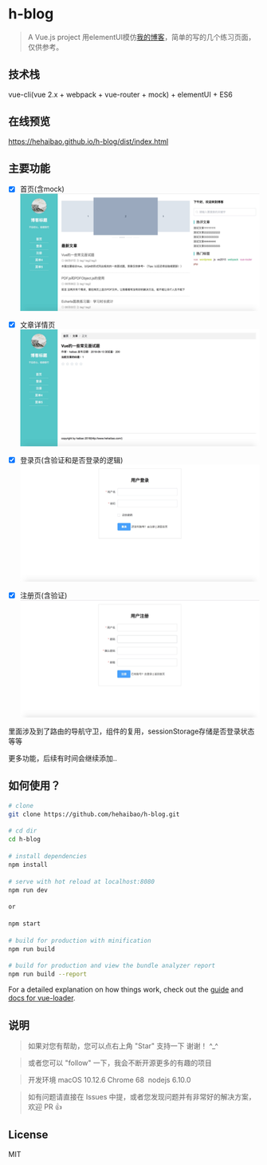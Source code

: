 # h-blog

> A Vue.js project 用elementUI模仿[我的博客](http://www.hehaibao.com/)，简单的写的几个练习页面，仅供参考。

## 技术栈

  vue-cli(vue 2.x + webpack + vue-router + mock) + elementUI + ES6
  
## 在线预览

  https://hehaibao.github.io/h-blog/dist/index.html

## 主要功能

  - [x]  首页(含mock)
  ![image](/screenshots/home.jpg)

  - [x]  文章详情页
  ![image](/screenshots/detail.jpg)

  - [x]  登录页(含验证和是否登录的逻辑)
  ![image](/screenshots/login.jpg)

  - [x]  注册页(含验证)
  ![image](/screenshots/register.jpg)
  
  里面涉及到了路由的导航守卫，组件的复用，sessionStorage存储是否登录状态 等等

  更多功能，后续有时间会继续添加..

## 如何使用？

``` bash
# clone
git clone https://github.com/hehaibao/h-blog.git

# cd dir
cd h-blog

# install dependencies
npm install

# serve with hot reload at localhost:8080
npm run dev 

or 

npm start

# build for production with minification
npm run build

# build for production and view the bundle analyzer report
npm run build --report
```

For a detailed explanation on how things work, check out the [guide](http://vuejs-templates.github.io/webpack/) and [docs for vue-loader](http://vuejs.github.io/vue-loader).


## 说明

>  如果对您有帮助，您可以点右上角 "Star" 支持一下 谢谢！ ^_^

>  或者您可以 "follow" 一下，我会不断开源更多的有趣的项目

>  开发环境 macOS 10.12.6  Chrome 68  nodejs 6.10.0

>  如有问题请直接在 Issues 中提，或者您发现问题并有非常好的解决方案，欢迎 PR 👍


## License

MIT
